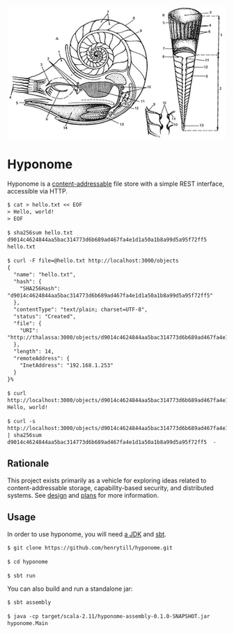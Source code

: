 ![](doc/molluscs.gif)

Hyponome
========

Hyponome is a [content-addressable](https://en.wikipedia.org/wiki/Content-addressable_storage) file store with a simple REST interface, accessible via HTTP.

```
$ cat > hello.txt << EOF
> Hello, world!
> EOF

$ sha256sum hello.txt
d9014c4624844aa5bac314773d6b689ad467fa4e1d1a50a1b8a99d5a95f72ff5  hello.txt

$ curl -F file=@hello.txt http://localhost:3000/objects
{
  "name": "hello.txt",
  "hash": {
    "SHA256Hash": "d9014c4624844aa5bac314773d6b689ad467fa4e1d1a50a1b8a99d5a95f72ff5"
  },
  "contentType": "text/plain; charset=UTF-8",
  "status": "Created",
  "file": {
    "URI": "http://thalassa:3000/objects/d9014c4624844aa5bac314773d6b689ad467fa4e1d1a50a1b8a99d5a95f72ff5/hello.txt"
  },
  "length": 14,
  "remoteAddress": {
    "InetAddress": "192.168.1.253"
  }
}%

$ curl http://localhost:3000/objects/d9014c4624844aa5bac314773d6b689ad467fa4e1d1a50a1b8a99d5a95f72ff5/hello.txt
Hello, world!

$ curl -s http://localhost:3000/objects/d9014c4624844aa5bac314773d6b689ad467fa4e1d1a50a1b8a99d5a95f72ff5/hello.txt | sha256sum
d9014c4624844aa5bac314773d6b689ad467fa4e1d1a50a1b8a99d5a95f72ff5  -
```

## Rationale

This project exists primarily as a vehicle for exploring ideas related to content-addressable storage, capability-based security, and distributed systems.  See [design](doc/Design.md) and [plans](doc/Plans.md) for more information.

## Usage

In order to use hyponome, you will need [a JDK](http://openjdk.java.net/) and [sbt](http://www.scala-sbt.org/).

```
$ git clone https://github.com/henrytill/hyponome.git

$ cd hyponome

$ sbt run
```

You can also build and run a standalone jar:
```
$ sbt assembly

$ java -cp target/scala-2.11/hyponome-assembly-0.1.0-SNAPSHOT.jar hyponome.Main
```

